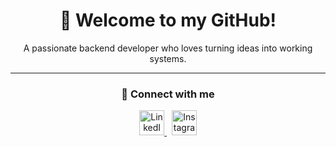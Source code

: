 <h1 align="center">👋 Welcome to my GitHub!</h1>

<p align="center">A passionate backend developer who loves turning ideas into working systems.</p>

---

<h3 align="center">🤝 Connect with me</h3>

<p align="center">
  <a href="https://www.linkedin.com/in/%C3%B6mer-ensar-cengiz-249a4825a/" target="_blank">
    <img src="https://cdn.jsdelivr.net/gh/devicons/devicon/icons/linkedin/linkedin-original.svg" alt="LinkedIn" width="40" height="40"/>
  </a>
  &nbsp;
  <a href="https://www.instagram.com/omer.ensarr/" target="_blank">
    <img src="https://cdn-icons-png.flaticon.com/512/174/174855.png" alt="Instagram" width="40" height="40"/>
  </a>
</p>
